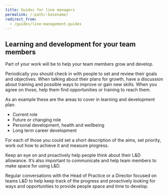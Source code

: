 ```yaml
---
title: Guides for line managers
permalink: /:path/:basename/
redirect_from:
  - /guides/line-management-guides
---
```

## Learning and development for your team members

Part of your work will be to help your team members grow and develop.

Periodically you should check in with people to set and review their goals and
objectives. When talking about their plans for growth, have a discussion about
training and possible ways to improve or gain new skills. When you agree on
those, help them find opportunities or training to reach them.

As an example these are the areas to cover in learning and development plan:

* Current role
* Future or changing role
* Personal development, health and wellbeing
* Long term career development

For each of those you could set a short description of the aims, set priority,
work out how to achieve it and measure progress.

Keep an eye on and proactively help people think about their L&D allowance. It’s
also important to communicate and help team members to make space for using L&D.

Regular conversations with the Head of Practice or a Director focused on teams
L&D to help keep track of the progress and proactively looking for ways and
opportunities to provide people space and time to develop.